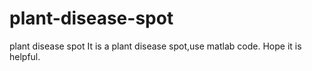 # plant-disease-spot
plant disease spot
It is a plant disease spot,use matlab code.
Hope it is helpful.


